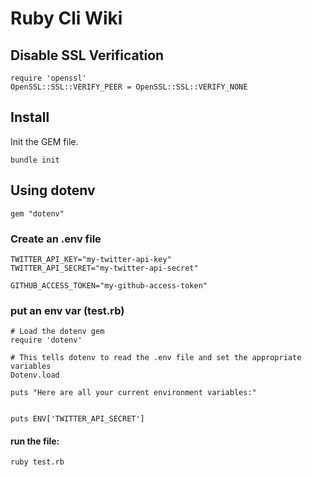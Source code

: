 # Ruby Cli Wiki

## Disable SSL Verification
```
require 'openssl'
OpenSSL::SSL::VERIFY_PEER = OpenSSL::SSL::VERIFY_NONE
```

## Install

Init the GEM file.
```
bundle init
```
## Using dotenv
```
gem "dotenv"
```
### Create an .env file
```
TWITTER_API_KEY="my-twitter-api-key"
TWITTER_API_SECRET="my-twitter-api-secret"

GITHUB_ACCESS_TOKEN="my-github-access-token"
```

### put an env var (test.rb)
 ```
 # Load the dotenv gem
require 'dotenv'

# This tells dotenv to read the .env file and set the appropriate variables
Dotenv.load

puts "Here are all your current environment variables:"


puts ENV['TWITTER_API_SECRET']
```
#### run the file:

```
ruby test.rb
```
